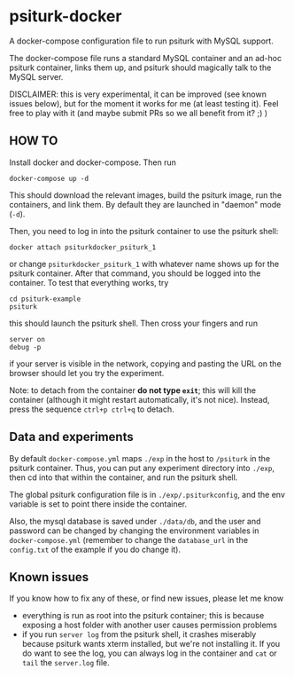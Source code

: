 # psiturk-docker
A docker-compose configuration file to run psiturk with MySQL support.

The docker-compose file runs a standard MySQL container and an ad-hoc psiturk container,
links them up, and psiturk should magically talk to the MySQL server.

DISCLAIMER: this is very experimental, it can be improved (see known issues below),
but for the moment it works for me (at least testing it). 
Feel free to play with it (and maybe submit PRs so we all benefit from it? ;) )

## HOW TO
Install docker and docker-compose. Then run

```
docker-compose up -d
````

This should download the relevant images, build the psiturk image, run the containers,
and link them. By default they are launched in "daemon" mode (`-d`).

Then, you need to log in into the psiturk container to use the psiturk shell:

```
docker attach psiturkdocker_psiturk_1
```

or change `psiturkdocker_psiturk_1` with whatever name shows up for the psiturk container.
After that command, you should be logged into the container. To test that everything works,
try

```
cd psiturk-example
psiturk
```

this should launch the psiturk shell. Then cross your fingers and run

```
server on
debug -p
```

if your server is visible in the network, copying and pasting the URL on the browser should
let you try the experiment.

Note: to detach from the container **do not type `exit`**; this will kill the container (although it might restart automatically, it's not nice). Instead, press the sequence `ctrl+p ctrl+q` to detach.

## Data and experiments
By default `docker-compose.yml` maps `./exp` in the host to `/psiturk` in the psiturk container.
Thus, you can put any experiment directory into `./exp`, then cd into that within the container, and run
the psiturk shell.

The global psiturk configuration file is in `./exp/.psiturkconfig`, and the env variable is set to point there 
inside the container.

Also, the mysql database is saved under `./data/db`, and the user and password can be changed
by changing the environment variables in `docker-compose.yml` (remember to change the `database_url`
in the `config.txt` of the example if you do change it).

## Known issues

If you know how to fix any of these, or find new issues, please let me know 

- everything is run as root into the psiturk container; this is because exposing a host folder 
with another user causes permission problems
- if you run `server log` from the psiturk shell, it crashes miserably because psiturk wants
xterm installed, but we're not installing it. If you do want to see the log, you can always
log in the container and `cat` or `tail` the `server.log` file.
